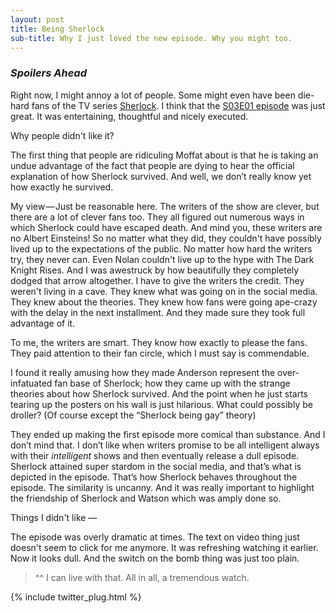 ```yaml
---
layout: post
title: Being Sherlock
sub-title: Why I just loved the new episode. Why you might too.
---
```


### *Spoilers Ahead*

Right now, I might annoy a lot of people. Some might even have been die-hard fans of the TV series [Sherlock](www.imdb.com/title/tt1475582/). I think that the [S03E01 episode](http://www.imdb.com/title/tt2189771/?ref_=ttep_ep2) was just great. It was entertaining, thoughtful and nicely executed.

<!--break-->

Why people didn't like it?

The first thing that people are ridiculing Moffat about is that he is taking an undue advantage of the fact that people are dying to hear the official explanation of how Sherlock survived. And well, we don’t really know yet how exactly he survived.

My view — Just be reasonable here. The writers of the show are clever, but there are a lot of clever fans too. They all figured out numerous ways in which Sherlock could have escaped death. And mind you, these writers are no Albert Einsteins! So no matter what they did, they couldn't have possibly lived up to the expectations of the public. No matter how hard the writers try, they never can. Even Nolan couldn't live up to the hype with The Dark Knight Rises. And I was awestruck by how beautifully they completely dodged that arrow altogether. I have to give the writers the credit. They weren't living in a cave. They knew what was going on in the social media. They knew about the theories. They knew how fans were going ape-crazy with the delay in the next installment. And they made sure they took full advantage of it.

To me, the writers are smart. They know how exactly to please the fans. They paid attention to their fan circle, which I must say is commendable.

I found it really amusing how they made Anderson represent the over-infatuated fan base of Sherlock; how they came up with the strange theories about how Sherlock survived. And the point when he just starts tearing up the posters on his wall is just hilarious. What could possibly be droller? (Of course except the “Sherlock being gay” theory)

They ended up making the first episode more comical than substance. And I don’t mind that. I don’t like when writers promise to be all intelligent always with their *intelligent* shows and then eventually release a dull episode. Sherlock attained super stardom in the social media, and that’s what is depicted in the episode. That’s how Sherlock behaves throughout the episode. The similarity is uncanny. And it was really important to highlight the friendship of Sherlock and Watson which was amply done so.

Things I didn't like —

The episode was overly dramatic at times. The text on video thing just doesn't seem to click for me anymore. It was refreshing watching it earlier. Now it looks dull. And the switch on the bomb thing was just too plain.

>^^ I can live with that. All in all, a tremendous watch.

{% include twitter_plug.html %}
